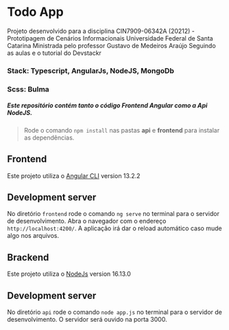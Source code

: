 # Todo App  

Projeto desenvolvido para a disciplina 
CIN7909-06342A (20212) - Prototipagem de Cenários Informacionais 
Universidade Federal de Santa Catarina
Ministrada pelo professor Gustavo de Medeiros Araújo
Seguindo as aulas e o tutorial do Devstackr 

### Stack: Typescript, AngularJs, NodeJS, MongoDb
### Scss: Bulma

##### Este repositório contém tanto o código Frontend Angular como a Api NodeJS. 

> Rode o comando `npm install` nas pastas **api** e **frontend** para instalar as dependências.


## Frontend

Este projeto utiliza o [Angular CLI](https://github.com/angular/angular-cli) version 13.2.2

## Development server

No diretório `frontend` rode o comando `ng serve` no terminal para o servidor de desenvolvimento. 
Abra o navegador com o endereço `http://localhost:4200/`. 
A aplicação irá dar o reload automático caso mude algo nos arquivos.


## Brackend 

Este projeto utiliza o [NodeJs](https://nodejs.org/en/) version 16.13.0

## Development server

No diretório `api` rode o comando `node app.js` no terminal para o servidor de desenvolvimento. 
O servidor será ouvido na porta 3000. 